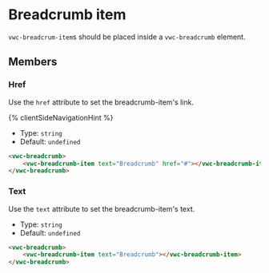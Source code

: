 # Breadcrumb item

`vwc-breadcrum-item`s should be placed inside a `vwc-breadcrumb` element.

## Members

### Href

Use the `href` attribute to set the breadcrumb-item's link.

{% clientSideNavigationHint %}

- Type: `string`
- Default: `undefined`

```html preview
<vwc-breadcrumb>
	<vwc-breadcrumb-item text="Breadcrumb" href="#"></vwc-breadcrumb-item>
</vwc-breadcrumb>
```

### Text

Use the `text` attribute to set the breadcrumb-item's text.

- Type: `string`
- Default: `undefined`

```html preview
<vwc-breadcrumb>
	<vwc-breadcrumb-item text="Breadcrumb"></vwc-breadcrumb-item>
</vwc-breadcrumb>
```
